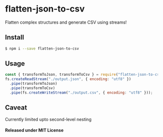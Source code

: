 # flatten-json-to-csv

Flatten complex structures and generate CSV using streams!

## Install

```bash
$ npm i --save flatten-json-to-csv
```

## Usage

```js
const { transformToJson, transformToCsv } = require("flatten-json-to-csv");
fs.createReadStream("./output.json", { encoding: "utf8" })
  .pipe(transformToJson)
  .pipe(transformToCsv)
  .pipe(fs.createWriteStream("./output.csv", { encoding: "utf8" }));
```

## Caveat

Currently limited upto second-level nesting

#### Released under MIT License
